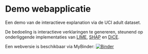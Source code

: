 # Demo webapplicatie
Een demo van de interactieve explanation via de UCI adult dataset.

De bedoeling is interactieve verklaringen te genereren, steunend op onderliggende implementaties van [LIME](https://github.com/marcotcr/lime), [SHAP](https://github.com/slundberg/shap) en [DiCE](https://github.com/interpretml/DiCE). 

Een webversie is beschikbaar via MyBinder:  [![Binder](https://mybinder.org/badge_logo.svg)](https://mybinder.org/v2/gh/siebediels/thesis-demo/master?urlpath=apps/webapp.ipynb)
